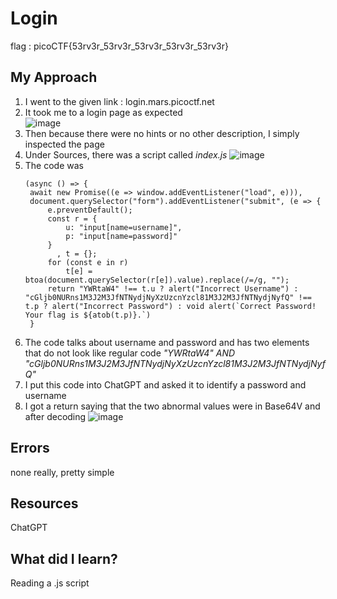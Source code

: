 # Login

flag : picoCTF{53rv3r_53rv3r_53rv3r_53rv3r_53rv3r}

## My Approach

1. I went to the given link : login.mars.picoctf.net
2. It took me to a login page as expected                                      
   ![image](https://github.com/user-attachments/assets/af67640f-d099-4126-a0fe-09b47b5c47c9)
3. Then because there were no hints or no other description, I simply inspected the page
4. Under Sources, there was a script called *index.js*
   ![image](https://github.com/user-attachments/assets/6ba7cc7b-d3d5-480a-a6e5-e47f21ec2915)
5. The code was
   ```
   (async () => {
    await new Promise((e => window.addEventListener("load", e))),
    document.querySelector("form").addEventListener("submit", (e => {
        e.preventDefault();
        const r = {
            u: "input[name=username]",
            p: "input[name=password]"
        }
          , t = {};
        for (const e in r)
            t[e] = btoa(document.querySelector(r[e]).value).replace(/=/g, "");
        return "YWRtaW4" !== t.u ? alert("Incorrect Username") : "cGljb0NURns1M3J2M3JfNTNydjNyXzUzcnYzcl81M3J2M3JfNTNydjNyfQ" !== t.p ? alert("Incorrect Password") : void alert(`Correct Password! Your flag is ${atob(t.p)}.`)
    }
   ```
6. The code talks about username and password and has two elements that do not look like regular code 
       *"YWRtaW4" AND "cGljb0NURns1M3J2M3JfNTNydjNyXzUzcnYzcl81M3J2M3JfNTNydjNyfQ"*
7. I put this code into ChatGPT and asked it to identify a password and username
8. I got a return saying that the two abnormal values were in Base64V and after decoding
   ![image](https://github.com/user-attachments/assets/b1493843-c173-4154-93dc-daad1f849e7a)              

## Errors
none really, pretty simple

## Resources
ChatGPT

## What did I learn?
Reading a .js script

